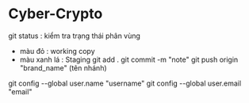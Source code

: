 # Cyber-Crypto

git status : kiểm tra trạng thái phân vùng
  - màu đỏ : working copy
  - màu xanh lá : Staging
git add . 
git commit -m "note"
git push origin "brand_name" (tên nhánh)

git config --global user.name "username"
git config --global user.email "email"
